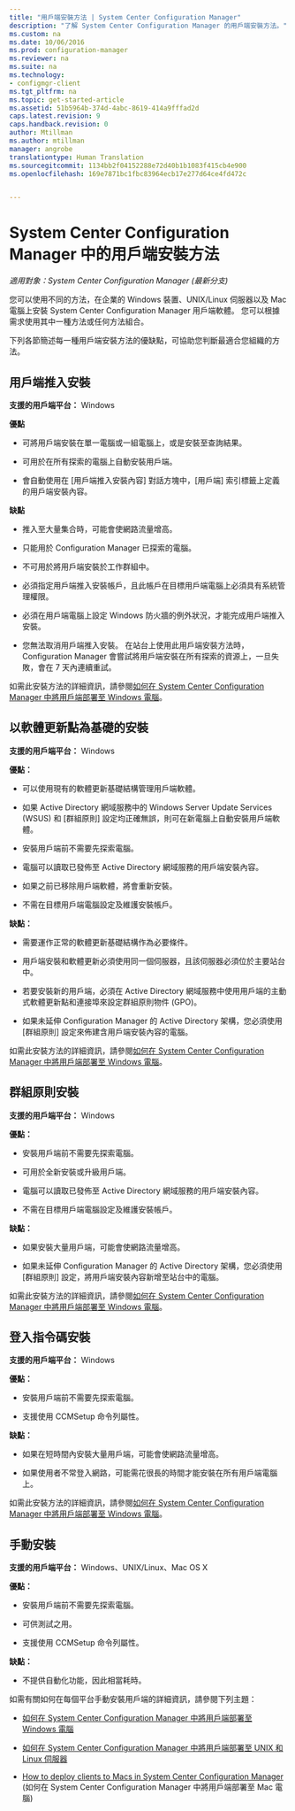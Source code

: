 ```yaml
---
title: "用戶端安裝方法 | System Center Configuration Manager"
description: "了解 System Center Configuration Manager 的用戶端安裝方法。"
ms.custom: na
ms.date: 10/06/2016
ms.prod: configuration-manager
ms.reviewer: na
ms.suite: na
ms.technology:
- configmgr-client
ms.tgt_pltfrm: na
ms.topic: get-started-article
ms.assetid: 51b5964b-374d-4abc-8619-414a9fffad2d
caps.latest.revision: 9
caps.handback.revision: 0
author: Mtillman
ms.author: mtillman
manager: angrobe
translationtype: Human Translation
ms.sourcegitcommit: 1134bb2f04152288e72d40b1b1083f415cb4e900
ms.openlocfilehash: 169e7871bc1fbc83964ecb17e277d64ce4fd472c


---
```

# <a name="client-installation-methods-in-system-center-configuration-manager"></a>System Center Configuration Manager 中的用戶端安裝方法

*適用對象：System Center Configuration Manager (最新分支)*

您可以使用不同的方法，在企業的 Windows 裝置、UNIX/Linux 伺服器以及 Mac 電腦上安裝 System Center Configuration Manager 用戶端軟體。 您可以根據需求使用其中一種方法或任何方法組合。  

 下列各節簡述每一種用戶端安裝方法的優缺點，可協助您判斷最適合您組織的方法。  

## <a name="client-push-installation"></a>用戶端推入安裝  

 **支援的用戶端平台：** Windows  

 **優點**  

-   可將用戶端安裝在單一電腦或一組電腦上，或是安裝至查詢結果。  

-   可用於在所有探索的電腦上自動安裝用戶端。  

-   會自動使用在 [用戶端推入安裝內容]  對話方塊中，[用戶端]  索引標籤上定義的用戶端安裝內容。  

 **缺點**  

-   推入至大量集合時，可能會使網路流量增高。  

-   只能用於 Configuration Manager 已探索的電腦。  

-   不可用於將用戶端安裝於工作群組中。  

-   必須指定用戶端推入安裝帳戶，且此帳戶在目標用戶端電腦上必須具有系統管理權限。  

-   必須在用戶端電腦上設定 Windows 防火牆的例外狀況，才能完成用戶端推入安裝。  

-   您無法取消用戶端推入安裝。 在站台上使用此用戶端安裝方法時，Configuration Manager 會嘗試將用戶端安裝在所有探索的資源上，一旦失敗，會在 7 天內連續重試。  

 如需此安裝方法的詳細資訊，請參閱[如何在 System Center Configuration Manager 中將用戶端部署至 Windows 電腦](../../../../core/clients/deploy/deploy-clients-to-windows-computers.md)。  

## <a name="software-update-point-based-installation"></a>以軟體更新點為基礎的安裝  
 **支援的用戶端平台：** Windows  

 **優點：**  

-   可以使用現有的軟體更新基礎結構管理用戶端軟體。  

-   如果 Active Directory 網域服務中的 Windows Server Update Services (WSUS) 和 [群組原則] 設定均正確無誤，則可在新電腦上自動安裝用戶端軟體。  

-   安裝用戶端前不需要先探索電腦。  

-   電腦可以讀取已發佈至 Active Directory 網域服務的用戶端安裝內容。  

-   如果之前已移除用戶端軟體，將會重新安裝。  

-   不需在目標用戶端電腦設定及維護安裝帳戶。  

 **缺點：**  

-   需要運作正常的軟體更新基礎結構作為必要條件。  

-   用戶端安裝和軟體更新必須使用同一個伺服器，且該伺服器必須位於主要站台中。  

-   若要安裝新的用戶端，必須在 Active Directory 網域服務中使用用戶端的主動式軟體更新點和連接埠來設定群組原則物件 (GPO)。  

-   如果未延伸 Configuration Manager 的 Active Directory 架構，您必須使用 [群組原則] 設定來佈建含用戶端安裝內容的電腦。  

 如需此安裝方法的詳細資訊，請參閱[如何在 System Center Configuration Manager 中將用戶端部署至 Windows 電腦](../../../../core/clients/deploy/deploy-clients-to-windows-computers.md)。  

## <a name="group-policy-installation"></a>群組原則安裝  
 **支援的用戶端平台：** Windows  

 **優點：**  

-   安裝用戶端前不需要先探索電腦。  

-   可用於全新安裝或升級用戶端。  

-   電腦可以讀取已發佈至 Active Directory 網域服務的用戶端安裝內容。  

-   不需在目標用戶端電腦設定及維護安裝帳戶。  

 **缺點：**  

-   如果安裝大量用戶端，可能會使網路流量增高。  

-   如果未延伸 Configuration Manager 的 Active Directory 架構，您必須使用 [群組原則] 設定，將用戶端安裝內容新增至站台中的電腦。  

 如需此安裝方法的詳細資訊，請參閱[如何在 System Center Configuration Manager 中將用戶端部署至 Windows 電腦](../../../../core/clients/deploy/deploy-clients-to-windows-computers.md)。  

## <a name="logon-script-installation"></a>登入指令碼安裝  
 **支援的用戶端平台：** Windows  

 **優點：**  

-   安裝用戶端前不需要先探索電腦。  

-   支援使用 CCMSetup 命令列屬性。  

 **缺點：**  

-   如果在短時間內安裝大量用戶端，可能會使網路流量增高。  

-   如果使用者不常登入網路，可能需花很長的時間才能安裝在所有用戶端電腦上。  

 如需此安裝方法的詳細資訊，請參閱[如何在 System Center Configuration Manager 中將用戶端部署至 Windows 電腦](../../../../core/clients/deploy/deploy-clients-to-windows-computers.md)。  

## <a name="manual-installation"></a>手動安裝  
 **支援的用戶端平台：** Windows、UNIX/Linux、Mac OS X  

 **優點：**  

-   安裝用戶端前不需要先探索電腦。  

-   可供測試之用。  

-   支援使用 CCMSetup 命令列屬性。  

 **缺點：**  

-   不提供自動化功能，因此相當耗時。  

 如需有關如何在每個平台手動安裝用戶端的詳細資訊，請參閱下列主題：  

-   [如何在 System Center Configuration Manager 中將用戶端部署至 Windows 電腦](../../../../core/clients/deploy/deploy-clients-to-windows-computers.md)  

-   [如何在 System Center Configuration Manager 中將用戶端部署至 UNIX 和 Linux 伺服器](../../../../core/clients/deploy/deploy-clients-to-unix-and-linux-servers.md)  

-   [How to deploy clients to Macs in System Center Configuration Manager](../../../../core/clients/deploy/deploy-clients-to-macs.md) (如何在 System Center Configuration Manager 中將用戶端部署至 Mac 電腦)  



<!--HONumber=Nov16_HO1-->


